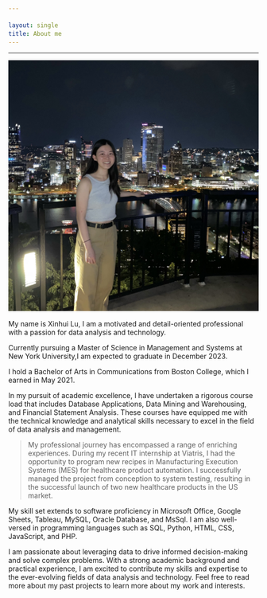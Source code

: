 ```yaml
---

layout: single
title: About me
---
```


---
![profile pic](image/About-phto.jpg)

My name is Xinhui Lu,  I am a motivated and detail-oriented professional with a passion for data analysis and technology. 
		
Currently pursuing a Master of Science in Management and Systems at New York University,I am expected to graduate in December 2023.
		
I hold a Bachelor of Arts in Communications from Boston College, which I earned in May 2021.

		
In my pursuit of academic excellence, I have undertaken a rigorous course load that includes Database
Applications, Data Mining and Warehousing, and Financial Statement Analysis. These courses have equipped me with
the technical knowledge and analytical skills necessary to excel in the field of data analysis and management.</p>
		

>My professional journey has encompassed a range of enriching experiences. During my recent IT internship at
Viatris, I had the opportunity to program new recipes in Manufacturing Execution Systems (MES) for healthcare
product automation. I successfully managed the project from conception to system testing, resulting in the
successful launch of two new healthcare products in the US market.


My skill set extends to software proficiency in Microsoft Office, Google Sheets, Tableau, MySQL, Oracle
Database, and MsSql. I am also well-versed in programming languages such as SQL, Python, HTML, CSS, JavaScript,
and PHP.

I am passionate about leveraging data to drive informed decision-making and solve complex problems. With a
strong academic background and practical experience, I am excited to contribute my skills and expertise to the
ever-evolving fields of data analysis and technology. Feel free to read more about my past projects
to learn more about my work and interests.
